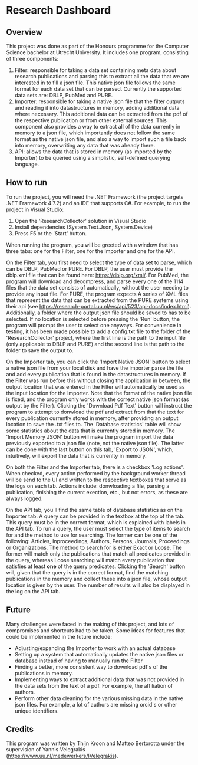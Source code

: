 # Research Dashboard

## Overview
This project was done as part of the Honours programme for the Computer Science bachelor at Utrecht University.
It includes one program, consisting of three components:
1. Filter: responsible for taking a data set containing meta data about research publications and parsing this to extract all the data that we are interested in to fill a json file. This native json file follows the same format for each data set that can be parsed. Currently the supported data sets are: DBLP, PubMed and PURE.
2. Importer: responsible for taking a native json file that the filter outputs and reading it into datastructures in memory, adding additional data where necessary. This additional data can be extracted from the pdf of the respective publication or from other external sources. This component also provides a way to extract all of the data currently in memory to a json file, which importantly does not follow the same format as the native json file, and also a way to import such a file back into memory, overwriting any data that was already there.
3. API: allows the data that is stored in memory (as imported by the Importer) to be queried using a simplistic, self-defined querying language.

## How to run
To run the project, you will need the .NET Framework (the project targets .NET Framework 4.7.2) and an IDE that supports C#.
For example, to run the project in Visual Studio:
1. Open the 'ResearchCollector' solution in Visual Studio
2. Install dependencies (System.Text.Json, System.Device)
3. Press F5 or the 'Start' button.

When running the program, you will be greeted with a window that has three tabs: one for the Filter, one for the Importer and one for the API.

On the Filter tab, you first need to select the type of data set to parse, which can be DBLP, PubMed or PURE. For DBLP, the user must provide the dblp.xml file that can be found here: https://dblp.org/xml/. For PubMed, the program will download and decompress, and parse every one of the 1114 files that the data set consists of automatically, without the user needing to provide any input file. For PURE, the program expects A series of XML files that represent the data that can be extracted from the PURE systems using their api (see https://research-portal.uu.nl/ws/api/523/api-docs/index.html). Additionally, a folder where the output json file should be saved to has to be selected. If no location is selected before pressing the 'Run' button, the program will prompt the user to select one anyways. For convenience in testing, it has been made possible to add a config.txt file to the folder of the 'ResearchCollector' project, where the first line is the path to the input file (only applicable to DBLP and PURE) and the second line is the path to the folder to save the output to.

On the Importer tab, you can click the 'Import Native JSON' button to select a native json file from your local disk and have the importer parse the file and add every publication that is found in the datastructures in memory. If the Filter was run before this without closing the application in between, the output location that was entered in the Filter will automatically be used as the input location for the Importer. Note that the format of the native json file is fixed, and the program only works with the correct native json format (as output by the Filter). Clicking the 'Download Pdf Text' button will instruct the program to attempt to donwload the pdf and extract from that the text for every publication currently stored in memory, after providing an output location to save the .txt files to. The 'Database statistics' table will show some statistics about the data that is currently stored in memory. The 'Import Memory JSON' button will make the program import the data previously exported to a json file (note, not the native json file). The latter can be done with the last button on this tab, 'Export to JSON', which, intuitively, will export the data that is currenlty in memory.

On both the Filter and the Importer tab, there is a checkbox 'Log actions'. When checked, every action performed by the background worker thread will be send to the UI and written to the respective textboxes that serve as the logs on each tab. Actions include: donwloading a file, parsing a publication, finishing the current exection, etc., but not errors, as these are always logged.

On the API tab, you'll find the same table of database statistics as on the Importer tab. A query can be provided in the textbox at the top of the tab. This query must be in the correct format, which is explained with labels in the API tab. To run a query, the user must select the type of items to search for and the method to use for searching. The former can be one of the following: Articles, Inproceedings, Authors, Persons, Journals, Proceedings or Organizations. The method to search for is either Exact or Loose. The former will match only the publications that match **all** predicates provided in the query, whereas Loose searching will match every publication that satisfies at least **one** of the query predicates. Clicking the 'Search' button will, given that the query is in the correct format, find the matching publications in the memory and collect these into a json file, whose output location is given by the user. The number of results will also be displayed in the log on the API tab.

## Future
Many challenges were faced in the making of this project, and lots of compromises and shortcuts had to be taken. Some ideas for features that could be implemented in the future include:
- Adjusting/expanding the Importer to work with an actual database
- Setting up a system that automatically updates the native json files or database instead of having to manually run the Filter
- Finding a better, more consistent way to download pdf's of the publications in memory.
- Implementing ways to extract additional data that was not provided in the data sets from the text of a pdf. For example, the affiliation of authors.
- Perform other data cleaning for the various missing data in the native json files. For example, a lot of authors are missing orcid's or other unique identifiers.

## Credits
This program was written by Thijn Kroon and Matteo Bertorotta under the supervision of Yannis Velegrakis (https://www.uu.nl/medewerkers/IVelegrakis).
